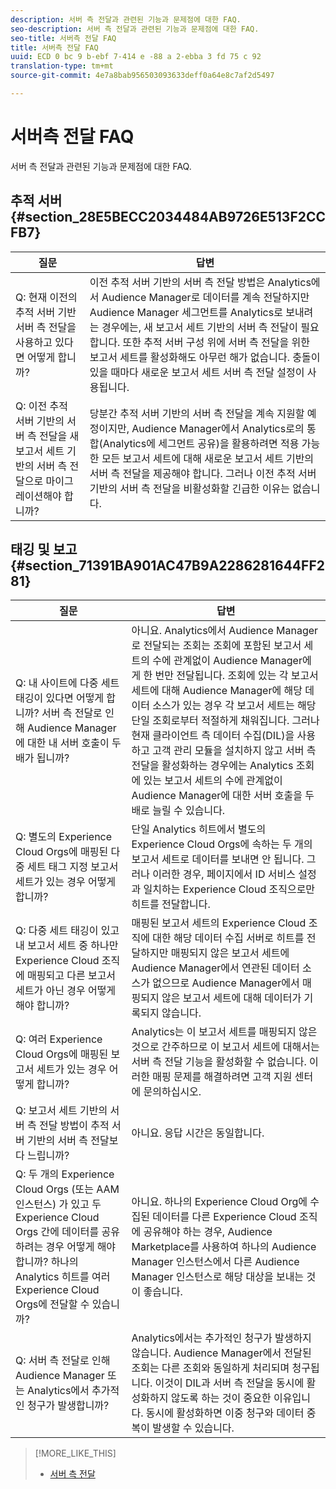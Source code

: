 ```yaml
---
description: 서버 측 전달과 관련된 기능과 문제점에 대한 FAQ.
seo-description: 서버 측 전달과 관련된 기능과 문제점에 대한 FAQ.
seo-title: 서버측 전달 FAQ
title: 서버측 전달 FAQ
uuid: ECD 0 bc 9 b-ebf 7-414 e -88 a 2-ebba 3 fd 75 c 92
translation-type: tm+mt
source-git-commit: 4e7a8bab956503093633deff0a64e8c7af2d5497

---
```



# 서버측 전달 FAQ

서버 측 전달과 관련된 기능과 문제점에 대한 FAQ.

## 추적 서버 {#section_28E5BECC2034484AB9726E513F2CCFB7}

| 질문 | 답변 |
|--- |--- |
| Q: 현재 이전의 추적 서버 기반 서버 측 전달을 사용하고 있다면 어떻게 합니까? | 이전 추적 서버 기반의 서버 측 전달 방법은 Analytics에서 Audience Manager로 데이터를 계속 전달하지만 Audience Manager 세그먼트를 Analytics로 보내려는 경우에는, 새 보고서 세트 기반의 서버 측 전달이 필요합니다. 또한 추적 서버 구성 위에 서버 측 전달을 위한 보고서 세트를 활성화해도 아무런 해가 없습니다. 충돌이 있을 때마다 새로운 보고서 세트 서버 측 전달 설정이 사용됩니다. |
| Q: 이전 추적 서버 기반의 서버 측 전달을 새 보고서 세트 기반의 서버 측 전달으로 마이그레이션해야 합니까? | 당분간 추적 서버 기반의 서버 측 전달을 계속 지원할 예정이지만, Audience Manager에서 Analytics로의 통합(Analytics에 세그먼트 공유)을 활용하려면 적용 가능한 모든 보고서 세트에 대해 새로운 보고서 세트 기반의 서버 측 전달을 제공해야 합니다. 그러나 이전 추적 서버 기반의 서버 측 전달을 비활성화할 긴급한 이유는 없습니다. |

## 태깅 및 보고 {#section_71391BA901AC47B9A2286281644FF281}

| 질문 | 답변 |
|--- |--- |
| Q: 내 사이트에 다중 세트 태깅이 있다면 어떻게 합니까? 서버 측 전달로 인해 Audience Manager에 대한 내 서버 호출이 두 배가 됩니까? | 아니요. Analytics에서 Audience Manager로 전달되는 조회는 조회에 포함된 보고서 세트의 수에 관계없이 Audience Manager에게 한 번만 전달됩니다. 조회에 있는 각 보고서 세트에 대해 Audience Manager에 해당 데이터 소스가 있는 경우 각 보고서 세트는 해당 단일 조회로부터 적절하게 채워집니다.  그러나 현재 클라이언트 측 데이터 수집(DIL)을 사용하고 고객 관리 모듈을 설치하지 않고 서버 측 전달을 활성화하는 경우에는 Analytics 조회에 있는 보고서 세트의 수에 관계없이 Audience Manager에 대한 서버 호출을 두 배로 늘릴 수 있습니다. |
| Q: 별도의 Experience Cloud Orgs에 매핑된 다중 세트 태그 지정 보고서 세트가 있는 경우 어떻게 합니까? | 단일 Analytics 히트에서 별도의 Experience Cloud Orgs에 속하는 두 개의 보고서 세트로 데이터를 보내면 안 됩니다. 그러나 이러한 경우, 페이지에서 ID 서비스 설정과 일치하는 Experience Cloud 조직으로만 히트를 전달합니다. |
| Q: 다중 세트 태깅이 있고 내 보고서 세트 중 하나만 Experience Cloud 조직에 매핑되고 다른 보고서 세트가 아닌 경우 어떻게 해야 합니까? | 매핑된 보고서 세트의 Experience Cloud 조직에 대한 해당 데이터 수집 서버로 히트를 전달하지만 매핑되지 않은 보고서 세트에 Audience Manager에서 연관된 데이터 소스가 없으므로 Audience Manager에서 매핑되지 않은 보고서 세트에 대해 데이터가 기록되지 않습니다. |
| Q: 여러 Experience Cloud Orgs에 매핑된 보고서 세트가 있는 경우 어떻게 합니까? | Analytics는 이 보고서 세트를 매핑되지 않은 것으로 간주하므로 이 보고서 세트에 대해서는 서버 측 전달 기능을 활성화할 수 없습니다. 이러한 매핑 문제를 해결하려면 고객 지원 센터에 문의하십시오. |
| Q: 보고서 세트 기반의 서버 측 전달 방법이 추적 서버 기반의 서버 측 전달보다 느립니까? | 아니요. 응답 시간은 동일합니다. |
| Q: 두 개의 Experience Cloud Orgs (또는 AAM 인스턴스) 가 있고 두 Experience Cloud Orgs 간에 데이터를 공유하려는 경우 어떻게 해야 합니까? 하나의 Analytics 히트를 여러 Experience Cloud Orgs에 전달할 수 있습니까? | 아니요. 하나의 Experience Cloud Org에 수집된 데이터를 다른 Experience Cloud 조직에 공유해야 하는 경우, Audience Marketplace를 사용하여 하나의 Audience Manager 인스턴스에서 다른 Audience Manager 인스턴스로 해당 대상을 보내는 것이 좋습니다. |
| Q: 서버 측 전달로 인해 Audience Manager 또는 Analytics에서 추가적인 청구가 발생합니까? | Analytics에서는 추가적인 청구가 발생하지 않습니다. Audience Manager에서 전달된 조회는 다른 조회와 동일하게 처리되며 청구됩니다.  이것이 DIL과 서버 측 전달을 동시에 활성화하지 않도록 하는 것이 중요한 이유입니다. 동시에 활성화하면 이중 청구와 데이터 중복이 발생할 수 있습니다. |

>[!MORE_LIKE_THIS]
>
>* [서버 측 전달](ssf.md#concept_9563FCADF29748928E770EC5221B2685)

